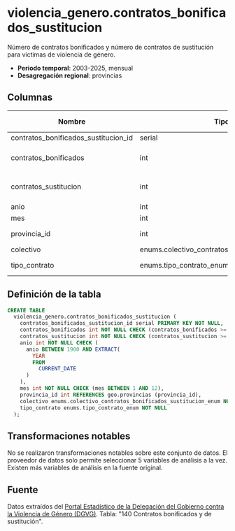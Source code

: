 # violencia_genero.contratos_bonificados_sustitucion

Número de contratos bonificados y número de contratos de sustitución para víctimas de violencia de género.

- **Periodo temporal**: 2003-2025, mensual
- **Desagregación regional**: provincias

## Columnas

| Nombre | Tipo de dato | Es Nullable | Descripción |
| --- | --- | --- | --- |
| contratos_bonificados_sustitucion_id | serial | NO | primary key |
| contratos_bonificados | int | NO | número de contratos bonificados |
| contratos_sustitucion | int | NO | número de contratos de sustitución |
| anio | int | NO | año |
| mes | int | NO | mes |
| provincia_id | int | YES | referencia a geo.provincias |
| colectivo | enums.colectivo_contratos_bonificados_sustitucion_enum | NO | colectivo |
| tipo_contrato | enums.tipo_contrato_enum | NO | tipo de contrato |

## Definición de la tabla

```sql
CREATE TABLE
  violencia_genero.contratos_bonificados_sustitucion (
    contratos_bonificados_sustitucion_id serial PRIMARY KEY NOT NULL,
    contratos_bonificados int NOT NULL CHECK (contratos_bonificados >= 0),
    contratos_sustitucion int NOT NULL CHECK (contratos_sustitucion >= 0),
    anio int NOT NULL CHECK (
      anio BETWEEN 1900 AND EXTRACT(
        YEAR
        FROM
          CURRENT_DATE
      )
    ),
    mes int NOT NULL CHECK (mes BETWEEN 1 AND 12),
    provincia_id int REFERENCES geo.provincias (provincia_id),
    colectivo enums.colectivo_contratos_bonificados_sustitucion_enum NOT NULL,
    tipo_contrato enums.tipo_contrato_enum NOT NULL
  );
```

## Transformaciones notables
No se realizaron transformaciones notables sobre este conjunto de datos. El proveedor de datos solo permite seleccionar 5 variables de análisis a la vez. Existen más variables de análisis en la fuente original.

## Fuente
Datos extraídos del <a href="https://estadisticasviolenciagenero.igualdad.gob.es/" target="_blank">Portal Estadístico de la Delegación del Gobierno contra la Violencia de Género (DGVG)</a>. Tabla: "140 Contratos bonificados y de sustitución".
